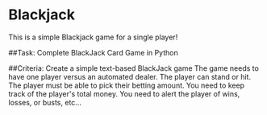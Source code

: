 # Blackjack
This is a simple Blackjack game for a single player!

##Task:
Complete BlackJack Card Game in Python

##Criteria:
Create a simple text-based BlackJack game
The game needs to have one player versus an automated dealer.
The player can stand or hit.
The player must be able to pick their betting amount.
You need to keep track of the player's total money.
You need to alert the player of wins, losses, or busts, etc...
